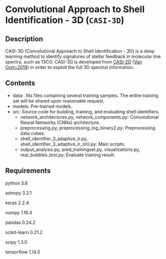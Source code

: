 # Convolutional Approach to Shell Identification - 3D (`CASI-3D`)


## Description
CASI-3D (Convolutional Approach to Shell Identification - 3D) is a deep learning method to identify signatures of stellar feedback in molecular line spectra, such as 13CO. CASI-3D is developed from [CASI-2D](https://casi-project.gitlab.io/casi-2d) ([Van Oort+2019](https://iopscience.iop.org/article/10.3847/1538-4357/ab275e/meta)) in order to exploit the full 3D spectral information. 

## Contents
 * data: .fits files containing several training samples. The entire training set will be shared upon reasonable request.
 * models: Pre-trained models.
 * src: Source code for building, training, and evaluating shell identifiers.
    * network_architectures.py, network_components.py: Convolutional Neural Networks (CNNs) architecture.
    * preprocessing.py, preprocessing_log_binary2.py: Preprocessing data cubes. 
    * shell_identifier_3_adaptive_lr.py, shell_identifier_3_adaptive_lr_IoU.py: Main scripts.
    * output_analysis.py, pred_trainingset.py, visualizations.py, real_bubbles_test.py: Evaluate training result.

## Requirements
python 3.6

astropy 3.2.1

keras 2.2.4

numpy 1.16.4

pandas 0.24.2

scikit-learn 0.21.2

scipy 1.3.0

tensorflow 1.14.0











